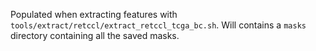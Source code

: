Populated when extracting features with `tools/extract/retccl/extract_retccl_tcga_bc.sh`. Will contains a `masks` directory containing all the saved masks.